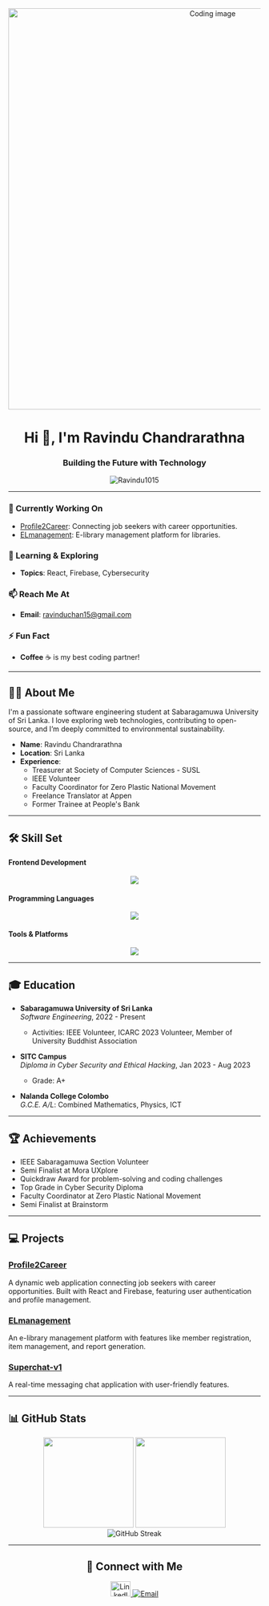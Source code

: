 <div align="center">
  <img src="https://images.pixexid.com/a-focused-coder-rapidly-types-lines-of-code-surrounded-by-streams-of-numbers-d-bt55rgzl.webp?h=700&q=70" alt="Coding image" width="800">
</div>

<h1 align="center">Hi 👋, I'm Ravindu Chandrarathna</h1>
<h3 align="center">Building the Future with Technology</h3>

<p align="center">
  <img src="https://komarev.com/ghpvc/?username=Ravindu1015&label=Profile%20views&color=0e75b6&style=flat" alt="Ravindu1015" />
</p>

---

### 🔭 Currently Working On
- [Profile2Career](https://github.com/Ravindu1015/Profile2Career): Connecting job seekers with career opportunities.
- [ELmanagement](https://github.com/Ravindu1015/ELmanagement): E-library management platform for libraries.

### 🌱 Learning & Exploring
- **Topics**: React, Firebase, Cybersecurity

### 📫 Reach Me At
- **Email**: [ravinduchan15@gmail.com](mailto:ravinduchan15@gmail.com)

### ⚡ Fun Fact
- **Coffee** ☕ is my best coding partner!

---

<h2 align="left">👨‍💻 About Me</h2>
<p align="left">I'm a passionate software engineering student at Sabaragamuwa University of Sri Lanka. I love exploring web technologies, contributing to open-source, and I’m deeply committed to environmental sustainability.</p>

- **Name**: Ravindu Chandrarathna  
- **Location**: Sri Lanka  
- **Experience**:
  - Treasurer at Society of Computer Sciences - SUSL
  - IEEE Volunteer
  - Faculty Coordinator for Zero Plastic National Movement
  - Freelance Translator at Appen
  - Former Trainee at People's Bank

---

<h2 align="left">🛠️ Skill Set</h2>

#### Frontend Development
<div align="center">
  <img src="https://skillicons.dev/icons?i=html,css,bootstrap,tailwind,js" />
</div>

#### Programming Languages
<div align="center">
  <img src="https://skillicons.dev/icons?i=c,js,cpp,java,python" />
</div>

#### Tools & Platforms
<div align="center">
  <img src="https://skillicons.dev/icons?i=git,github,npm,figma,vscode,vercel" />
</div>

---

<h2 align="left">🎓 Education</h2>

- **Sabaragamuwa University of Sri Lanka**  
  *Software Engineering*, 2022 - Present  
  - Activities: IEEE Volunteer, ICARC 2023 Volunteer, Member of University Buddhist Association
  
- **SITC Campus**  
  *Diploma in Cyber Security and Ethical Hacking*, Jan 2023 - Aug 2023  
  - Grade: A+
  
- **Nalanda College Colombo**  
  *G.C.E. A/L*: Combined Mathematics, Physics, ICT

---

<h2 align="left">🏆 Achievements</h2>

- IEEE Sabaragamuwa Section Volunteer
- Semi Finalist at Mora UXplore
- Quickdraw Award for problem-solving and coding challenges
- Top Grade in Cyber Security Diploma
- Faculty Coordinator at Zero Plastic National Movement
- Semi Finalist at Brainstorm

---

<h2 align="left">💻 Projects</h2>

### [Profile2Career](https://github.com/Ravindu1015/Profile2Career)
A dynamic web application connecting job seekers with career opportunities. Built with React and Firebase, featuring user authentication and profile management.

### [ELmanagement](https://github.com/Ravindu1015/ELmanagement)
An e-library management platform with features like member registration, item management, and report generation.

### [Superchat-v1](https://github.com/Ravindu1015/Superchat-v1)
A real-time messaging chat application with user-friendly features.

---

<h2 align="left">📊 GitHub Stats</h2>
<div align="center">
  <img height="180em" src="https://github-readme-stats-git-masterrstaa-rickstaa.vercel.app/api?username=Ravindu1015&show_icons=true&theme=slateorange&include_all_commits=true&count_private=true&hide_border=true"/>
  <img height="180em" src="https://github-readme-stats-eight-theta.vercel.app/api/top-langs/?username=Ravindu1015&langs_count=8&layout=compact&theme=slateorange&include_all_commits=true&count_private=true&hide_border=true" />
</div>

<div align="center">
  <img src="http://github-readme-streak-stats.herokuapp.com?user=Ravindu1015&theme=rising-sun&hide_border=true&exclude_days=Sun" alt="GitHub Streak">
</div>

---

<h2 align="center">🤝 Connect with Me</h2>
<p align="center">
  <a href="https://www.linkedin.com/in/ravinduchandrarathna/" target="blank">
    <img src="https://raw.githubusercontent.com/rahuldkjain/github-profile-readme-generator/master/src/images/icons/Social/linked-in-alt.svg" alt="LinkedIn Profile" height="30" width="40" />
  </a>
  <a href="mailto:ravinduchan15@gmail.com">
    <img src="https://img.shields.io/badge/-ravinduchan15@gmail.com-D14836?style=flat&logo=Gmail&logoColor=white" alt="Email" />
  </a>
</p>
